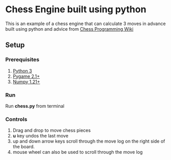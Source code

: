 # Chess Engine built using python 

This is an example of a chess engine that can calculate 3 moves in advance built using python and advice from [Chess Programming Wiki](https://www.chessprogramming.org/Main_Page)

## Setup

### Prerequisites

1. [Python 3](https://www.python.org/)
2. [Pygame 2.1+](https://www.pygame.org/)
3. [Numpy 1.21+](https://numpy.org/)

### Run 

Run **chess.py** from terminal 

### Controls

1. Drag and drop to move chess pieces 
2. **u** key undos the last move 
3. up and down arrow keys scroll through the move log on the right side of the board.
4. mouse wheel can also be used to scroll through the move log

